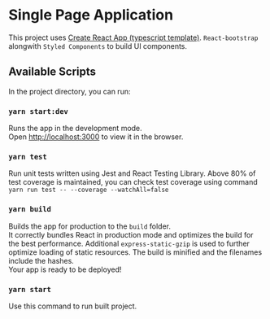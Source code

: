 # Single Page Application 

This project uses [Create React App (typescript template)](https://github.com/facebook/create-react-app).
`React-bootstrap` alongwith `Styled Components` to build UI components.


## Available Scripts

In the project directory, you can run:

### `yarn start:dev`

Runs the app in the development mode.\
Open [http://localhost:3000](http://localhost:3000) to view it in the browser.

### `yarn test`

Run unit tests written using Jest and React Testing Library.
Above 80% of test coverage is maintained, you can check test coverage using command `yarn run test -- --coverage --watchAll=false`

### `yarn build`

Builds the app for production to the `build` folder.\
It correctly bundles React in production mode and optimizes the build for the best performance. Additional `express-static-gzip` is used to further
optimize loading of static resources. The build is minified and the filenames include the hashes.\
Your app is ready to be deployed!

### `yarn start`

Use this command to run built project.
